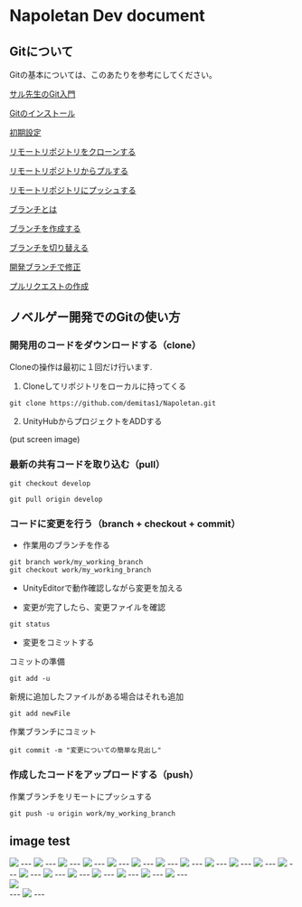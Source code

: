 # Napoletan Dev document

## Gitについて

Gitの基本については、このあたりを参考にしてください。

[サル先生のGit入門](https://backlog.com/ja/git-tutorial/)

[Gitのインストール](https://backlog.com/ja/git-tutorial/intro/05/)

[初期設定](https://backlog.com/ja/git-tutorial/intro/06/)

[リモートリポジトリをクローンする](https://backlog.com/ja/git-tutorial/intro/10/)

[リモートリポジトリからプルする](https://backlog.com/ja/git-tutorial/intro/11/)

[リモートリポジトリにプッシュする](https://backlog.com/ja/git-tutorial/intro/09/)

[ブランチとは](https://backlog.com/ja/git-tutorial/stepup/01/)

[ブランチを作成する](https://backlog.com/ja/git-tutorial/stepup/07/)

[ブランチを切り替える](https://backlog.com/ja/git-tutorial/stepup/08/)

[開発ブランチで修正](https://backlog.com/ja/git-tutorial/pull-request/05/)

[プルリクエストの作成](https://backlog.com/ja/git-tutorial/pull-request/06/)

## ノベルゲー開発でのGitの使い方

### 開発用のコードをダウンロードする（clone）

Cloneの操作は最初に１回だけ行います.

1. Cloneしてリポジトリをローカルに持ってくる

```
git clone https://github.com/demitas1/Napoletan.git
```

2. UnityHubからプロジェクトをADDする

(put screen image)


### 最新の共有コードを取り込む（pull）

```
git checkout develop

git pull origin develop
```

### コードに変更を行う（branch + checkout + commit）

- 作業用のブランチを作る

```
git branch work/my_working_branch
git checkout work/my_working_branch
```

- UnityEditorで動作確認しながら変更を加える

- 変更が完了したら、変更ファイルを確認

```
git status
```

- 変更をコミットする

コミットの準備

```
git add -u
```

新規に追加したファイルがある場合はそれも追加

```
git add newFile
```

作業ブランチにコミット

```
git commit -m "変更についての簡単な見出し"
```

### 作成したコードをアップロードする（push）

作業ブランチをリモートにプッシュする

```
git push -u origin work/my_working_branch
```



## image test

<img src="./image/github_desktop_01.jpg" />
---

<img src="./image/github_desktop_02.jpg" />
---

<img src="./image/github_desktop_03.jpg" />
---

<img src="./image/github_desktop_04.jpg" />
---

<img src="./image/github_desktop_05.jpg" />
---

<img src="./image/github_desktop_06.jpg" />
---

<img src="./image/github_desktop_07.jpg" />
---

<img src="./image/github_desktop_08.jpg" />
---

<img src="./image/github_desktop_09.jpg" />
---

<img src="./image/github_desktop_10.jpg" />
---

<img src="./image/github_desktop_11.jpg" />
---

<img src="./image/github_desktop_12.jpg" />
---

<img src="./image/github_desktop_13.jpg" />
---

<img src="./image/github_desktop_14.jpg" />
---

<img src="./image/github_desktop_15.jpg" />
---

<img src="./image/github_desktop_16.jpg" />
---

<img src="./image/github_desktop_17.jpg" />
---

<img src="./image/github_desktop_18.jpg" />
---

<img src="./image/github_desktop_19.jpg" />
---

<div>
<img src="./image/github_desktop_20.jpg" />
</div>
---

<img src="./image/github_desktop_21.jpg" />
---

